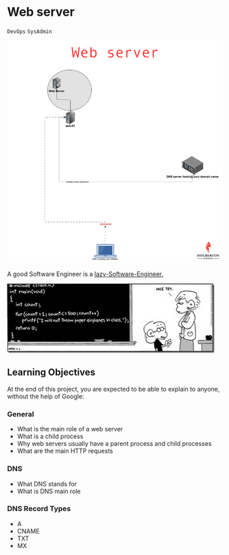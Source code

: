 # Web server
`DevOps`
`SysAdmin`


![web-ifr1](/assets/web-ufr1.png)

A good Software Engineer is a [lazy-Software-Engineer.](https://www.techwell.com/techwell-insights/2013/12/why-best-programmers-are-lazy-and-act-dumb)

![lazy_automation](82VsYEC.jpg)

## Learning Objectives
At the end of this project, you are expected to be able to explain to anyone, without the help of Google:

### General
+ What is the main role of a web server
+ What is a child process
+ Why web servers usually have a parent process and child processes
+ What are the main HTTP requests

### DNS
+ What DNS stands for
+ What is DNS main role

### DNS Record Types
+ A
+ CNAME
+ TXT
+ MX
